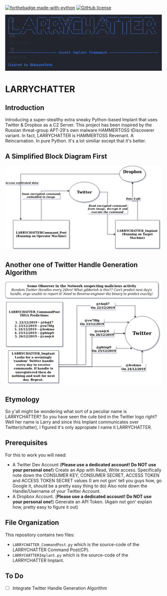 [![forthebadge made-with-python](http://ForTheBadge.com/images/badges/made-with-python.svg)](https://www.python.org/) 
[![GitHub license](https://img.shields.io/github/license/Naereen/StrapDown.js.svg)](https://github.com/Naereen/StrapDown.js/blob/master/LICENSE)


![screenshot](Logo.png)
# LARRYCHATTER


## Introduction
Introducing a  super-stealthy  extra sneaky Python-based Implant that uses Twitter & Dropbox as a C2 Server.
This project has been inspired by the Russian threat-group APT-29's own malware HAMMERTOSS tDiscoverer variant.
In fact, LARRYCHATTER is HAMMERTOSS Revenant. A Reincarnation. In pure Python. It's a lot similiar except that it's better.


## A Simplified Block Diagram First
![screenshot](LARRYCHATTER_Simplified_Block_Diagram.png)


## Another one of Twitter Handle Generation Algorithm
![screenshot](LARRYCHATTER_Twitter_Handle_Generation_Algorithm.png)


## Etymology
So y'all might be wondering what sort of a peculiar name is LARRYCHATTER? So you have seen the cute bird in the Twitter logo right? Well her name is Larry and since this Implant communicates over Twitter(chatter), I figured it's only appropiate I name it LARRYCHATTER.


## Prerequisites
For this to work you will need:
- A Twitter Dev Account (**Please use a dedicated account! Do NOT use your personal one!**)
Create an App with Read, Write access. Specifically note down the CONSUMER KEY, CONSUMER SECRET, ACCESS TOKEN and ACCESS TOKEN SECRET values (I am not gon' tell you guys how, go Google it, should be a pretty easy thing to do)
Also note down the Handle/Username of your Twitter Account.
- A Dropbox Account. (**Please use a dedicated account! Do NOT use your personal one!**) 
Generate an API Token. (Again not gon' explain how, pretty easy to figure it out)


## File Organization
This repository contains two files:
- ```LARRYCHATTER_CommandPost.py``` which is the source-code of the LARRYCHATTER Command Post(CP).
- ```LARRYCHATTERImplant.py``` which is the source-code of the LARRYCHATTER Implant.


## To Do
- [ ] Integrate Twitter Handle Generation Algorithm
